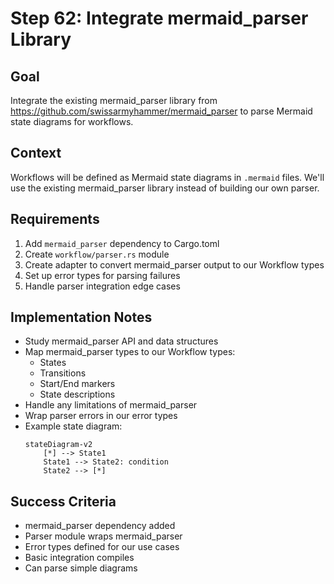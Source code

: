 # Step 62: Integrate mermaid_parser Library

## Goal
Integrate the existing mermaid_parser library from https://github.com/swissarmyhammer/mermaid_parser to parse Mermaid state diagrams for workflows.

## Context
Workflows will be defined as Mermaid state diagrams in `.mermaid` files. We'll use the existing mermaid_parser library instead of building our own parser.

## Requirements
1. Add `mermaid_parser` dependency to Cargo.toml
2. Create `workflow/parser.rs` module
3. Create adapter to convert mermaid_parser output to our Workflow types
4. Set up error types for parsing failures
5. Handle parser integration edge cases

## Implementation Notes
- Study mermaid_parser API and data structures
- Map mermaid_parser types to our Workflow types:
  - States
  - Transitions
  - Start/End markers
  - State descriptions
- Handle any limitations of mermaid_parser
- Wrap parser errors in our error types
- Example state diagram:
  ```mermaid
  stateDiagram-v2
      [*] --> State1
      State1 --> State2: condition
      State2 --> [*]
  ```

## Success Criteria
- mermaid_parser dependency added
- Parser module wraps mermaid_parser
- Error types defined for our use cases
- Basic integration compiles
- Can parse simple diagrams